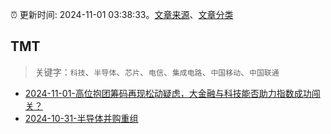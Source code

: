 :alarm_clock: 更新时间: 2024-11-01 03:38:33。[文章来源](/README.md)、[文章分类](/TAGS.md)

## TMT


> 关键字：`科技`、`半导体`、`芯片`、`电信`、`集成电路`、`中国移动`、`中国联通`



- [2024-11-01-高位抱团筹码再现松动疑虑，大金融与科技能否助力指数成功闯关？](https://www.cls.cn/detail/1845162) 
- [2024-10-31-半导体并购重组](https://xueqiu.com/2524803655/310616103) 
